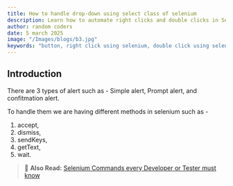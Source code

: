 ```yaml
---
title: How to handle drop-down using select class of selenium
description: Learn how to automate right clicks and double clicks in Selenium using the Actions class. Master browser context menus and advanced mouse interactions for effective web testing.
author: random coders
date: 5 march 2025
image: "/Images/blogs/b3.jpg"
keywords: "button, right click using selenium, double click using selenium"
---
```


## Introduction

There are 3 types of alert such as - Simple alert, Prompt alert, and confitmation alert.

To handle them we are having different methods in selenium such as -

1. accept,
2. dismiss,
3. sendKeys,
4. getText,
5. wait.

> 📄 **Also Read:** [Selenium Commands every Developer or Tester must know](#)

<!-- <div style="
    background-color: #f0fdf4;
    border-left: 4px solid #34d399;
    padding: 10px;
    border-radius: 8px;
    font-family: Arial, sans-serif;">
  📄 <strong>Also Read:</strong>
  <a href="#" style="color: blue; text-decoration: none;">
    Selenium Commands every Developer or Tester must know
  </a>
</div> -->
